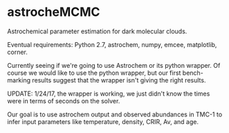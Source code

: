 # astrocheMCMC
Astrochemical parameter estimation for dark molecular clouds.

Eventual requirements: Python 2.7, astrochem, numpy, emcee, matplotlib, 
corner.

Currently seeing if we're going to use Astrochem or its python wrapper.
Of course we would like to use the python wrapper, but our first bench-
marking results suggest that the wrapper isn't giving the right results.

UPDATE: 1/24/17, the wrapper is working, we just didn't know the times
were in terms of seconds on the solver.

Our goal is to use astrochem output and observed abundances in TMC-1 to
infer input parameters like temperature, density, CRIR, Av, and age.
